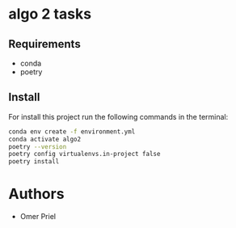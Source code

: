 # algo 2 tasks

## Requirements

* conda
* poetry

## Install

For install this project run the following commands in the terminal:

```bash
conda env create -f environment.yml
conda activate algo2
poetry --version
poetry config virtualenvs.in-project false
poetry install
```

# Authors

* Omer Priel
